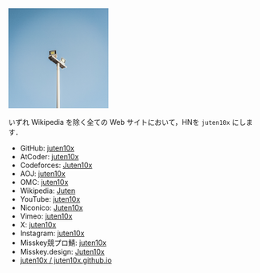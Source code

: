 <head prefix="og: http://ogp.me/ns# fb: http://ogp.me/ns/fb# website: http://ogp.me/ns/website#">
  <meta property="og:title" content="juten10x">
  <meta property="og:type" content="website">
  <meta property="og:url" content="https://juten10x.github.io">
  <meta property="og:image" content="https://juten10x.github.io/images_for_ogp/IMG_2576.jpeg">
  <meta property="og:site_name" content="juten10x.github.io">
  <meta name="twitter::card" content="summary_large_image">
  <!-- <meta property="og:description" content="ページのディスクリプション" /> -->
  <!-- <meta property="og:locale" content="ローカル言語" /> -->
</head>

<img src="light_white.jpg" width="200px" alt="アイコン．快晴の空を背景に，白い柱の上に双頭の電灯が載っている．">

いずれ Wikipedia を除く全ての Web サイトにおいて，HNを `juten10x` にします．
* GitHub: [juten10x](https://github.com/juten10x)
* AtCoder: [juten10x](https://atcoder.jp/users/juten10x)
* Codeforces: [Juten10x](https://codeforces.com/profile/Juten10x)
* AOJ: [juten10x](https://onlinejudge.u-aizu.ac.jp/status/users/juten10x)
* OMC: [juten10x](https://onlinemathcontest.com/users/juten10x)
* Wikipedia: [Juten](https://ja.wikipedia.org/wiki/%E5%88%A9%E7%94%A8%E8%80%85:Juten)
* YouTube: [juten10x](https://www.youtube.com/@juten10x)
* Niconico: [Juten10x](https://www.nicovideo.jp/user/125236633)
* Vimeo: [juten10x](https://vimeo.com/juten10x)
* X: [juten10x](https://x.com/juten10x)
* Instagram: [juten10x](https://www.instagram.com/juten10x)
* Misskey競プロ鯖: [juten10x](https://misskey.kyoupro.com/@Juten10x)
* Misskey.design: [Juten10x](https://misskey.design/@Juten10x)
* [juten10x / juten10x.github.io](https://github.com/Juten10x/juten10x.github.io)

